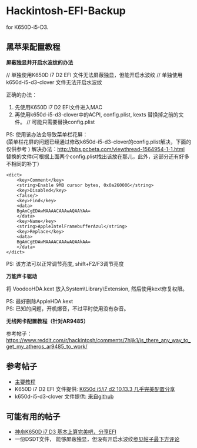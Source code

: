 # Hackintosh-EFI-Backup
for K650D-i5-D3.

## 黑苹果配置教程

**屏蔽独显并开启水波纹的办法**  

// 单独使用K650D i7 D2 EFI 文件无法屏蔽独显，但能开启水波纹
// 单独使用k650d-i5-d3-clover 文件无法开启水波纹

正确的办法：  
1. 先使用K650D i7 D2 EFI文件进入MAC
2. 再使用k650d-i5-d3-clover中的ACPI, config.plist, kexts 替换掉之前的文件。
// 可能只需要替换config.plist

PS: 使用该办法会导致菜单栏花屏：  
(菜单栏花屏的问题已经通过修改k650d-i5-d3-clover的config.plist解决，下面的仅供参考 ) 
解决办法：http://bbs.pcbeta.com/viewthread-1564954-1-1.html  
替换的文件(可根据上面两个config.plist找出该放在那儿，此外，这部分还有好多不相同的补丁）  
```
<dict>
	<key>Comment</key>
	<string>Enable 9MB cursor bytes, 0x0a260006</string>
	<key>Disabled</key>
	<false/>
	<key>Find</key>
	<data>
	BgAmCgEDAwMAAAACAAAwAQAAYAA=
	</data>
	<key>Name</key>
	<string>AppleIntelFramebufferAzul</string>
	<key>Replace</key>
	<data>
	BgAmCgEDAwMAAAACAAAwAQAAkAA=
	</data>
</dict>
```

PS: 该方法可以正常调节亮度, shift+F2/F3调节亮度


**万能声卡驱动**  

将 VoodooHDA.kext 放入System\Library\Extension, 然后使用kext修复权限。  

PS: 最好删除AppleHDA.kext   
PS: 已知的问题，开机爆音，不过平时使用没有杂音。   

**无线网卡配置教程（针对AR9485）**  

参考帖子： https://www.reddit.com/r/hackintosh/comments/7hljk1/is_there_any_way_to_get_my_atheros_ar9485_to_work/

## 参考帖子

* [主要教程](http://bbs.pcbeta.com/viewthread-1659550-1-1.html)
* K650D i7 D2 EFI 文件提供: [K650d i5/i7 d2 10.13.3 几乎完美配置分享](http://bbs.pcbeta.com/forum.php?mod=viewthread&tid=1776532)
* k650d-i5-d3-clover 文件提供: [来自github](https://github.com/daggeryu/k650d-i5-d3-clover)

## 可能有用的帖子

* [神舟K650D i7 D3 基本上算完美吧，分享EFI](可能是shift+F2/F3调节亮度的来源)
* 一份DSDT文件， 能够屏蔽独显，但没有开启水波纹[参见帖子最下方评论](http://bbs.pcbeta.com/forum.php?mod=viewthread&tid=1678681)